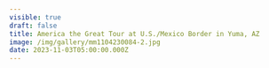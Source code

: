 ```yaml
---
visible: true
draft: false
title: America the Great Tour at U.S./Mexico Border in Yuma, AZ
image: /img/gallery/mm1104230084-2.jpg
date: 2023-11-03T05:00:00.000Z
---
```

